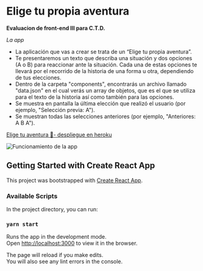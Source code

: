 # Elige tu propia aventura

**Evaluacion de front-end III para C.T.D.**

*La app*
-   La aplicación que vas a crear se trata de un “Elige tu propia aventura”.
-   Te presentaremos un texto que describa una situación y dos opciones (A o B) para reaccionar ante la situación. Cada una de estas opciones te llevará por el recorrido de la historia de una forma u otra, dependiendo de tus elecciones.  
-   Dentro de la carpeta "components", encontrarás un archivo llamado "data.json" en el cual verás un array de objetos, que es el que se utiliza para el texto de la historia así como también para las opciones.
-   Se muestra en pantalla la última elección que realizó el usuario (por ejemplo, "Selección previa: A").
-   Se muestran todas las selecciones anteriores (por ejemplo, "Anteriores: A B A").  

[Elige tu aventura 🚀- despliegue en heroku](https://damp-thicket-60623.herokuapp.com/)


![Funcionamiento de la app](https://i.imgur.com/2viuWyd.gif)

## Getting Started with Create React App

This project was bootstrapped with [Create React App](https://github.com/facebook/create-react-app).

### Available Scripts

In the project directory, you can run:

### `yarn start`

Runs the app in the development mode.\
Open [http://localhost:3000](http://localhost:3000) to view it in the browser.

The page will reload if you make edits.\
You will also see any lint errors in the console.

